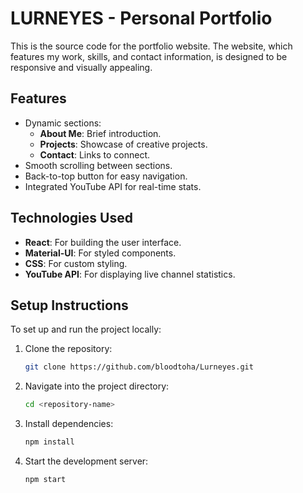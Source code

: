 # LURNEYES - Personal Portfolio

This is the source code for the portfolio website. The website, which features my work, skills, and contact information, is designed to be responsive and visually appealing.

## Features

- Dynamic sections:
  - **About Me**: Brief introduction.
  - **Projects**: Showcase of creative projects.
  - **Contact**: Links to connect.
- Smooth scrolling between sections.
- Back-to-top button for easy navigation.
- Integrated YouTube API for real-time stats.

## Technologies Used

- **React**: For building the user interface.
- **Material-UI**: For styled components.
- **CSS**: For custom styling.
- **YouTube API**: For displaying live channel statistics.

## Setup Instructions

To set up and run the project locally:

1. Clone the repository:
   ```bash
   git clone https://github.com/bloodtoha/Lurneyes.git
2. Navigate into the project directory:
   ```bash
   cd <repository-name>
3. Install dependencies:
   ```bash
   npm install
4. Start the development server:
   ```bash
   npm start
   
